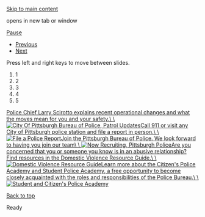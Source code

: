 [Skip to main content](https://www.pittsburghpa.gov/Safety/Police/Police-Banner#main-content)

opens in new tab or window

[Pause](https://www.pittsburghpa.gov/Safety/Police/Police-Banner#)

- [Previous](https://www.pittsburghpa.gov/Safety/Police/Police-Banner#)
- [Next](https://www.pittsburghpa.gov/Safety/Police/Police-Banner#)

Press left and right keys to move between slides.

1. 1
2. 2
3. 3
4. 4
5. 5

[Police Chief Larry Scirotto explains recent operational changes and what the moves mean for you and your safety.\\
\\
![City Of Pittsburgh Bureau of Police, Patrol Updates](https://www.pittsburghpa.gov/files/assets/city/v/1/public-safety/images/24709_patrol_updates.jpg)](https://www.facebook.com/PittsburghPolice/videos/457058640075349)[Call 911 or visit any City of Pittsburgh police station and file a report in person.\\
\\
![File a Police Report](https://www.pittsburghpa.gov/files/assets/city/v/1/public-safety/images/16036_file-a-police-report-800-x-400.jpg)](https://www.pittsburghpa.gov/Safety/Police/File-a-Police-Report)[Join the Pittsburgh Bureau of Police. We look forward to having you join our team\\
\\
![Now Recruiting, Pittsburgh Police](https://www.pittsburghpa.gov/files/assets/city/v/1/public-safety/images/25467_now_recruiting.jpg)](https://www.pittsburghpa.gov/Safety/Police/Police-Officer-Recruitment)[Are you concerned that you or someone you know is in an abusive relationship? Find resources in the Domestic Violence Resource Guide.\\
\\
![Domestic Violence Resource Guide](https://www.pittsburghpa.gov/files/assets/city/v/1/public-safety/images/15987_domestic_violence_resource_guide_slide_graphic_800_x_400.jpg)](https://www.pittsburghpa.gov/Safety/Office-of-Community-Health-and-Safety/Health-and-Safety-Resources/Domestic-Violence-Resource-Guide)[Learn more about the Citizen's Police Academy and Student Police Academy, a free opportunity to become closely acquainted with the roles and responsibilities of the Police Bureau.\\
\\
![Student and Citizen's Police Academy](https://www.pittsburghpa.gov/files/assets/city/v/1/public-safety/images/24061_cpa_spa.jpg)](https://www.pittsburghpa.gov/Safety/Public-Safety/Violence-Prevention/Student-and-Citizens-Police-Academy)

[Back to top](https://www.pittsburghpa.gov/Safety/Police/Police-Banner#body-top)

Ready
